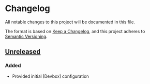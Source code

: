 # Changelog

All notable changes to this project will be documented in this file.

The format is based on  [Keep a Changelog](https://keepachangelog.com/en/1.1.0/),
and this project adheres to [Semantic Versioning](https://semver.org/spec/v2.0.0.html).

## [Unreleased]

### Added

- Provided initial [Devbox] configuration

[unreleased]: https://github.com/catosplace-go-libs/blueprints-repo/compare/master